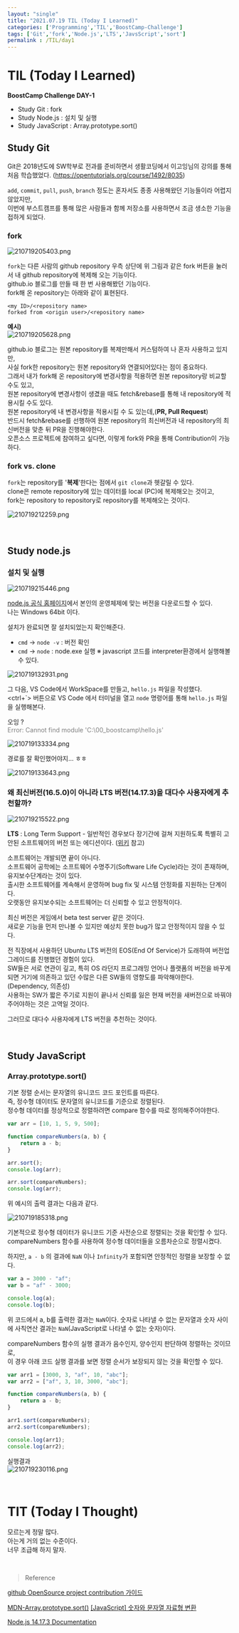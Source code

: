```yaml
---
layout: "single"
title: "2021.07.19 TIL (Today I Learned)"
categories: ['Programming','TIL','BoostCamp-Challenge']
tags: ['Git','fork','Node.js','LTS','JavsScript','sort']
permalink : /TIL/day1
---
```

# TIL (Today I Learned)
**BoostCamp Challenge DAY-1**

- Study Git : fork
- Study Node.js : 설치 및 실행
- Study JavaScript : Array.prototype.sort()

## Study Git

Git은 2018년도에 SW학부로 전과를 준비하면서 생활코딩에서 이고잉님의 강의를 통해 처음 학습했었다. (https://opentutorials.org/course/1492/8035)

`add`, `commit`, `pull`, `push`, `branch` 정도는 혼자서도 종종 사용해왔던 기능들이라 어렵지 않았지만, <br>
이번에 부스트캠프를 통해 많은 사람들과 함께 저장소를 사용하면서 조금 생소한 기능을 접하게 되었다.

### **fork**

![210719205403.png](/assets/images/210719205403.png)

`fork`는 다른 사람의 github repository 우측 상단에 위 그림과 같은 fork 버튼을 눌러서 내 github repository에 복제해 오는 기능이다.<br>
github.io 블로그를 만들 때 한 번 사용해봤던 기능이다.<br> 
fork해 온 repository는 아래와 같이 표현된다.

```
<my ID>/<repository name> 
forked from <origin user>/<repository name>
``` 

**예시)**<br>
![210719205628.png](/assets/images/210719205628.png)

github.io 블로그는 원본 repository를 복제만해서 커스텀하여 나 혼자 사용하고 있지만,<br>
사실 fork한 repository는 원본 repository와 연결되어있다는 점이 중요하다.<br>
그래서 내가 fork해 온 repository에 변경사항을 적용하면 원본 repository랑 비교할 수도 있고,<br>
원본 repository에 변경사항이 생겼을 때도 fetch&rebase를 통해 내 repository에 적용시킬 수도 있다.<br>
원본 repository에 내 변경사항을 적용시킬 수 도 있는데,(**PR, Pull Request**)<br>
반드시 fetch&rebase를 선행하여 원본 repository의 최신버전과 내 repository의 최신버전을 맞춘 뒤 PR을 진행해야한다.<br>
오픈소스 프로젝트에 참여하고 싶다면, 이렇게 fork와 PR을 통해 Contribution이 가능하다.

### **fork vs. clone**

`fork`는 repository를 '**복제**'한다는 점에서 `git clone`과 헷갈릴 수 있다.<br>
clone은 remote repository에 있는 데이터를 local (PC)에 복제해오는 것이고,<br>
fork는 repository to repository로 repository를 복제해오는 것이다.

![210719212259.png](/assets/images/210719212259.png)

<br>

## Study node.js

### **설치 및 실행**

![210719215446.png](/assets/images/210719215446.png)

[node.js 공식 홈페이지](https://nodejs.org/en/)에서 본인의 운영체제에 맞는 버전을 다운로드할 수 있다. <br>
나는 Windows 64bit 이다.

설치가 완료되면 잘 설치되었는지 확인해준다.<br>
* `cmd` -> `node -v` : 버전 확인
* `cmd` -> `node` : node.exe 실행
※ javascript 코드를 interpreter환경에서 실행해볼 수 있다.

![210719132931.png](/assets/images/210719132931.png)

그 다음, VS Code에서 WorkSpace를 만들고, `hello.js` 파일을 작성했다.<br>
<ctrl+\`> 버튼으로 VS Code 에서 터미널을 열고 `node` 명령어를 통해 `hello.js` 파일을 실행해본다.

오잉 ? <br>
<span style='color:grey'>Error: Cannot find module 'C:\00_boostcamp\hello.js'</span>

![210719133334.png](/assets/images/210719133334.png)

경로를 잘 확인했어야지... ㅎㅎ

![210719133643.png](/assets/images/210719133643.png)

### **왜 최신버전(16.5.0)이 아니라 LTS 버전(14.17.3)을 대다수 사용자에게 추천할까?**

![210719215522.png](/assets/images/210719215522.png)

**LTS** : Long Term Support - 일반적인 경우보다 장기간에 걸쳐 지원하도록 특별히 고안된 소프트웨어의 버전 또는 에디션이다. ([위키](https://ko.wikipedia.org/wiki/%EC%9E%A5%EA%B8%B0_%EC%A7%80%EC%9B%90_%EB%B2%84%EC%A0%84) 참고)

소프트웨어는 개발되면 끝이 아니다.<br>
소프트웨어 공학에는 소프트웨어 수명주기(Software Life Cycle)라는 것이 존재하며, 유지보수단계라는 것이 있다.<br>
출시한 소프트웨어를 계속해서 운영하며 bug fix 및 시스템 안정화를 지원하는 단계이다.<br>
오랫동안 유지보수되는 소프트웨어는 더 신뢰할 수 있고 안정적이다.<br>

최신 버전은 게임에서 beta test server 같은 것이다.<br>
새로운 기능을 먼저 만나볼 수 있지만 예상치 못한 bug가 많고 안정적이지 않을 수 있다.

전 직장에서 사용하던 Ubuntu LTS 버전의 EOS(End Of Service)가 도래하여 버전업그레이드를 진행했던 경험이 있다.<br>
SW들은 서로 연관이 깊고, 특히 OS 라던지 프로그래밍 언어나 플랫폼의 버전을 바꾸게 되면 거기에 의존하고 있던 수많은 다른 SW들의 영향도를 파악해야한다. (Dependency, 의존성) <br>
사용하는 SW가 짧은 주기로 지원이 끝나서 신뢰를 잃은 현재 버전을 새버전으로 바꿔야주어야하는 것은 고역일 것이다.

그러므로 대다수 사용자에게 LTS 버전을 추천하는 것이다.

<br>

## Study JavaScript

### **Array.prototype.sort()**

기본 정렬 순서는 문자열의 유니코드 코드 포인트를 따른다.<br>
즉, 정수형 데이터도 문자열의 유니코드를 기준으로 정렬된다.<br>
정수형 데이터를 정상적으로 정렬하려면 compare 함수를 따로 정의해주어야한다.

```js
var arr = [10, 1, 5, 9, 500];

function compareNumbers(a, b) {
	return a - b;
}

arr.sort();
console.log(arr);

arr.sort(compareNumbers);
console.log(arr);
```

위 예시의 출력 결과는 다음과 같다.

![210719185318.png](/assets/images/210719185318.png)
 
기본적으로 정수형 데이터가 유니코드 기준 사전순으로 정렬되는 것을 확인할 수 있다.<br>
compareNumbers 함수를 사용하여 정수형 데이터들을 오름차순으로 정렬시켰다.

하지만, `a - b` 의 결과에 `NaN` 이나 `Infinity`가 포함되면 안정적인 정렬을 보장할 수 없다.<br>

```js
var a = 3000 - "af";
var b = "af" - 3000;

console.log(a);
console.log(b);
```

위 코드에서 a, b를 출력한 결과는 `NaN`이다.
숫자로 나타낼 수 없는 문자열과 숫자 사이에 사칙연산 결과는 `NaN`(JavaScript로 나타낼 수 없는 숫자)이다.

compareNumbers 함수의 실행 결과가 음수인지, 양수인지 판단하여 정렬하는 것이므로,<br>
이 경우 아래 코드 실행 결과를 보면 정렬 순서가 보장되지 않는 것을 확인할 수 있다.

```js
var arr1 = [3000, 3, "af", 10, "abc"];
var arr2 = ["af", 3, 10, 3000, "abc"];

function compareNumbers(a, b) {
    return a - b;
}

arr1.sort(compareNumbers);
arr2.sort(compareNumbers);

console.log(arr1);
console.log(arr2);
```

실행결과<br>
![210719230116.png](/assets/images/210719230116.png)

<br>

# TIT (Today I Thought)

모르는게 정말 많다.<br>
아는게 거의 없는 수준이다.<br>
너무 조급해 하지 말자.

<br>

>Reference

[github OpenSource project contribution 가이드](https://medium.com/react-native-seoul/hackatalk-pr%EA%B3%BC%EC%A0%95%EC%9D%84-%ED%86%B5%ED%95%B4-%EC%82%B4%ED%8E%B4%EB%B3%B4%EB%8A%94-github-contribution-%EA%B0%80%EC%9D%B4%EB%93%9C-75bc4edb195e)

[MDN-Array.prototype.sort()](https://developer.mozilla.org/ko/docs/Web/JavaScript/Reference/Global_Objects/Array/sort)
[[JavaScript] 숫자와 문자열 자료형 변환](https://m.blog.naver.com/PostView.naver?isHttpsRedirect=true&blogId=magnking&logNo=220975303797)

[Node.js 14.17.3 Documentation](https://nodejs.org/dist/latest-v14.x/docs/api/)
